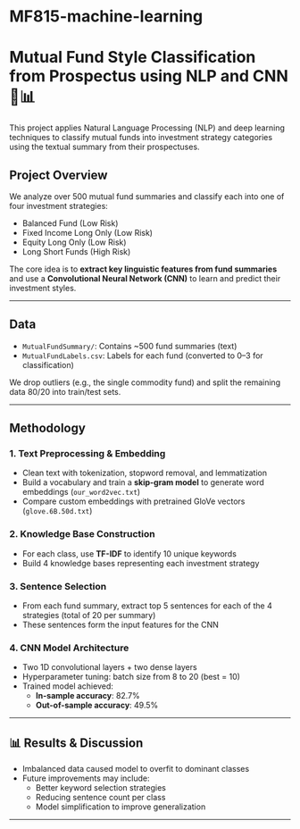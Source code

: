 # MF815-machine-learning

# Mutual Fund Style Classification from Prospectus using NLP and CNN 🧠📊

This project applies Natural Language Processing (NLP) and deep learning techniques to classify mutual funds into investment strategy categories using the textual summary from their prospectuses.

## Project Overview

We analyze over 500 mutual fund summaries and classify each into one of four investment strategies:

- Balanced Fund (Low Risk)
- Fixed Income Long Only (Low Risk)
- Equity Long Only (Low Risk)
- Long Short Funds (High Risk)

The core idea is to **extract key linguistic features from fund summaries** and use a **Convolutional Neural Network (CNN)** to learn and predict their investment styles.

---

## Data

- `MutualFundSummary/`: Contains ~500 fund summaries (text)
- `MutualFundLabels.csv`: Labels for each fund (converted to 0–3 for classification)

We drop outliers (e.g., the single commodity fund) and split the remaining data 80/20 into train/test sets.

---

## Methodology

### 1. **Text Preprocessing & Embedding**
- Clean text with tokenization, stopword removal, and lemmatization
- Build a vocabulary and train a **skip-gram model** to generate word embeddings (`our_word2vec.txt`)
- Compare custom embeddings with pretrained GloVe vectors (`glove.6B.50d.txt`)

### 2. **Knowledge Base Construction**
- For each class, use **TF-IDF** to identify 10 unique keywords
- Build 4 knowledge bases representing each investment strategy

### 3. **Sentence Selection**
- From each fund summary, extract top 5 sentences for each of the 4 strategies (total of 20 per summary)
- These sentences form the input features for the CNN

### 4. **CNN Model Architecture**
- Two 1D convolutional layers + two dense layers
- Hyperparameter tuning: batch size from 8 to 20 (best = 10)
- Trained model achieved:
  - **In-sample accuracy**: 82.7%
  - **Out-of-sample accuracy**: 49.5%

---

## 📊 Results & Discussion

- Imbalanced data caused model to overfit to dominant classes
- Future improvements may include:
  - Better keyword selection strategies
  - Reducing sentence count per class
  - Model simplification to improve generalization

---
